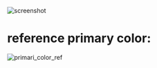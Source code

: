 
![screenshot](https://user-images.githubusercontent.com/60906586/158921251-8fcaa2cf-a728-41c9-b7a9-14e6eec58be1.jpg)

# reference primary color:

![primari_color_ref](https://user-images.githubusercontent.com/60906586/158921261-7e538e28-cfec-49e8-8b6e-a4acdd90c4a6.png)
